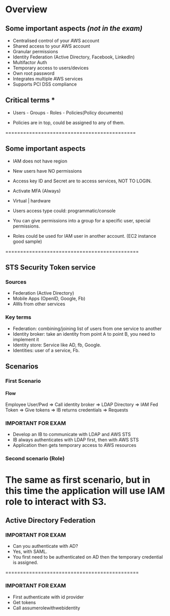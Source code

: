 # Overview

## Some important aspects *(not in the exam)*

- Centralised control of your AWS account
- Shared access to your AWS account
- Granular permissions
- Identity Federation (Active Directory, Facebook, LinkedIn)
- Multifactor Auth
- Temporary access to users/devices
- Own root password
- Integrates multiple AWS services
- Supports PCI DSS compliance

## Critical terms *

- Users - Groups - Roles - Policies(Policy documents)

- Policies are in top, could be assigned to any of them.

============================================

## Some important aspects

- IAM does not have region

- New users have NO permissions

- Access key ID and Secret are to access services, NOT TO LOGIN.

- Activate MFA (Always)

- Virtual | hardware

- Users access type could: programmatic/console

- You can give permissions into a group for a specific user, special permissions.

- Roles could be used for IAM user in another account. (EC2 instance good sample)


=============================================

## STS Security Token service

### Sources
  - Federation (Active Directory)
  - Mobile Apps (OpenID, Google, Fb)
  - AWs from other services

### Key terms
  - Federation: combining/joining list of users from one service to another
  - Identity broker: take an identity from point A to point B, you need to implement it
  - Identity store: Service like AD, fb, Google.
  - Identities: user of a service, Fb.

## Scenarios

### First Scenario

#### Flow
  Employee User/Pwd => Call identity broker => LDAP Directory => IAM Fed Token
  => Give tokens => IB returns credentials => Requests

### IMPORTANT FOR EXAM
  - Develop an IB to communicate with LDAP and AWS STS
  - IB always authenticates with LDAP first, then with AWS STS
  - Application then gets temporary access to AWS resources

### Second scenario (Role)

The same as first scenario, but in this time the application will use IAM role to interact with S3.
=============================================

## Active Directory Federation

### IMPORTANT FOR EXAM
  * Can you authenticate with AD?
  *   Yes, with SAML.
  * You first need to be authenticated on AD then the temporary credential is assigned.

=============================================

### IMPORTANT FOR EXAM

- First authenticate with id provider
- Get tokens
- Call assumerolewithwebidentity
